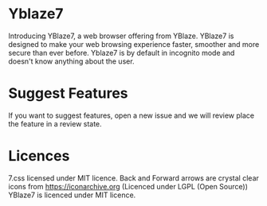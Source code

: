 # Yblaze7
Introducing YBlaze7, a web browser offering from YBlaze. YBlaze7 is designed to make your web browsing experience faster, smoother and more secure than ever before. Yblaze7 is by default in incognito mode and doesn't know anything about the user.

# Suggest Features
If you want to suggest features, open a new issue and we will review place the feature in a review state.

# Licences
7.css licensed under MIT licence.
Back and Forward arrows are crystal clear icons from https://iconarchive.org (Licenced under LGPL (Open Source))
YBlaze7 is licenced under MIT licence.
